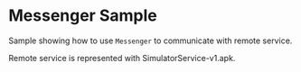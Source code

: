 # Messenger Sample

Sample showing how to use `Messenger` to communicate with remote service.

Remote service is represented with SimulatorService-v1.apk.